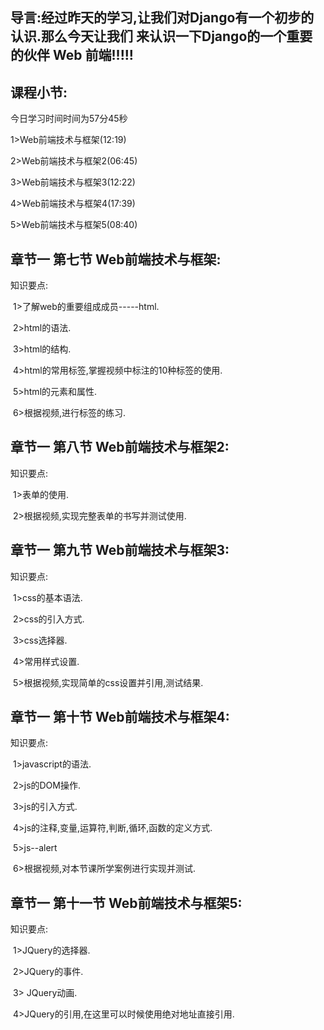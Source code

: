 ## 导言:经过昨天的学习,让我们对Django有一个初步的认识.那么今天让我们 来认识一下Django的一个重要的伙伴 Web 前端!!!!!

## 课程小节:  

今日学习时间时间为57分45秒

1>Web前端技术与框架(12:19)

2>Web前端技术与框架2(06:45)

3>Web前端技术与框架3(12:22)

4>Web前端技术与框架4(17:39)

5>Web前端技术与框架5(08:40)

## 章节一  第七节 Web前端技术与框架:
   知识要点:

​        1>了解web的重要组成成员-----html.

​        2>html的语法.

​        3>html的结构.

​        4>html的常用标签,掌握视频中标注的10种标签的使用.

​        5>html的元素和属性.

​        6>根据视频,进行标签的练习.



## 章节一  第八节 Web前端技术与框架2:
   知识要点:

​        1>表单的使用.

​        2>根据视频,实现完整表单的书写并测试使用.

## 章节一  第九节 Web前端技术与框架3:
   知识要点:

​        1>css的基本语法.

​        2>css的引入方式.

​        3>css选择器.

​        4>常用样式设置.

​        5>根据视频,实现简单的css设置并引用,测试结果.

## 章节一  第十节 Web前端技术与框架4:
   知识要点:

​        1>javascript的语法.

​        2>js的DOM操作.

​        3>js的引入方式.

​        4>js的注释,变量,运算符,判断,循环,函数的定义方式.

​        5>js--alert

​        6>根据视频,对本节课所学案例进行实现并测试.



## 章节一  第十一节 Web前端技术与框架5:
   知识要点:

​        1>JQuery的选择器.

​        2>JQuery的事件.

​        3> JQuery动画.

​        4>JQuery的引用,在这里可以时候使用绝对地址直接引用.

